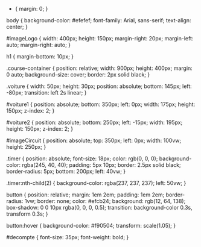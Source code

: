 * {
  margin: 0;
}

body {
  background-color: #efefef;
  font-family: Arial, sans-serif;
  text-align: center;
}

#imageLogo {
  width: 400px;
  height: 150px;
  margin-right: 20px;
  margin-left: auto;
  margin-right: auto;
}

h1 {
  margin-bottom: 10px;
}

.course-container {
  position: relative;
  width: 900px;
  height: 400px;
  margin: 0 auto;
  background-size: cover;
  border: 2px solid black;
}

.voiture {
  width: 50px;
  height: 30px;
  position: absolute;
  bottom: 145px;
  left: -80px;
  transition: left 2s linear;
}

#voiture1 {
  position: absolute;
  bottom: 350px;
  left: 0px;
  width: 175px;
  height: 150px;
  z-index: 2;
}

#voiture2 {
  position: absolute;
  bottom: 250px;
  left: -15px;
  width: 195px;
  height: 150px;
  z-index: 2;
}

#imageCircuit {
  position: absolute;
  top: 350px;
  left: 0px;
  width: 100vw;
  height: 250px;
}

.timer {
  position: absolute;
  font-size: 18px;
  color: rgb(0, 0, 0);
  background-color: rgba(245, 40, 40);
  padding: 5px 10px;
  border: 2.5px solid black;
  border-radius: 5px;
  bottom: 200px;
  left: 40vw;
}

.timer:nth-child(2) {
  background-color: rgba(237, 237, 237);
  left: 50vw;
}

button {
  position: relative;
  margin: 1em 2em;
  padding: 1em 2em;
  border-radius: 1vw;
  border: none;
  color: #efcb24;
  background: rgb(12, 64, 138);
  box-shadow: 0 0 10px rgba(0, 0, 0, 0.5);
  transition: background-color 0.3s, transform 0.3s;
}

button:hover {
  background-color: #f90504;
  transform: scale(1.05);
}

#decompte {
  font-size: 35px;
  font-weight: bold;
}
